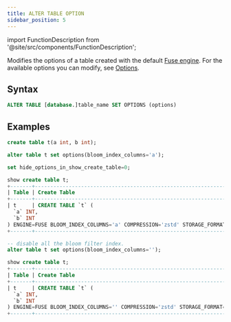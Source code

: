 ```yaml
---
title: ALTER TABLE OPTION
sidebar_position: 5
---
```

import FunctionDescription from '@site/src/components/FunctionDescription';

<FunctionDescription description="Introduced: v1.2.25"/>

Modifies the options of a table created with the default [Fuse engine](../../../13-sql-reference/30-table-engines/00-fuse.md). For the available options you can modify, see [Options](../../../13-sql-reference/30-table-engines/00-fuse.md#options).

## Syntax

```sql
ALTER TABLE [database.]table_name SET OPTIONS (options)
```

## Examples

```sql
create table t(a int, b int);

alter table t set options(bloom_index_columns='a');

set hide_options_in_show_create_table=0;

show create table t;
+-------+-------------------------------------------------------------------------+
| Table | Create Table                                                            |
+-------+-------------------------------------------------------------------------+
| t     | CREATE TABLE `t` (
  `a` INT,
  `b` INT
) ENGINE=FUSE BLOOM_INDEX_COLUMNS='a' COMPRESSION='zstd' STORAGE_FORMAT='parquet' |
+-------+-------------------------------------------------------------------------+

-- disable all the bloom filter index.
alter table t set options(bloom_index_columns='');

show create table t;
+-------+-------------------------------------------------------------------------+
| Table | Create Table                                                            |
+-------+-------------------------------------------------------------------------+
| t     | CREATE TABLE `t` (
  `a` INT,
  `b` INT
) ENGINE=FUSE BLOOM_INDEX_COLUMNS='' COMPRESSION='zstd' STORAGE_FORMAT='parquet'  |
+-------+-------------------------------------------------------------------------+
```
